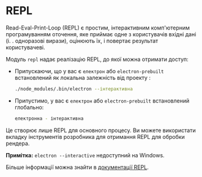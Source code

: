 # REPL

Read-Eval-Print-Loop (REPL) є простим, інтерактивним комп'ютерним програмуванням оточення, яке приймає одне з користувачів вхідні дані (і. . одноразові вирази), оцінюють їх, і повертає результат користувачеві.

Модуль `repl` надає реалізацію REPL, до якої можна отримати доступ:

* Припускаючи, що у вас є `електрон` або `electron-prebuilt` встановлений як локальна залежність від проекту :

  ```sh
  ./node_modules/.bin/electron --інтерактивна
  ```

* Припустимо, у вас є `електрон` або `electron-prebuilt` встановлений глобально:

  ```sh
  електронна - інтерактивна
  ```

Це створює лише REPL для основного процесу. Ви можете використати вкладку інструментів розробника для отримання REPL для обробки рендера.

**Примітка:** `electron --interactive` недоступний на Windows.

Більше інформації можна знайти в [документації REPL](https://nodejs.org/dist/latest/docs/api/repl.html).
